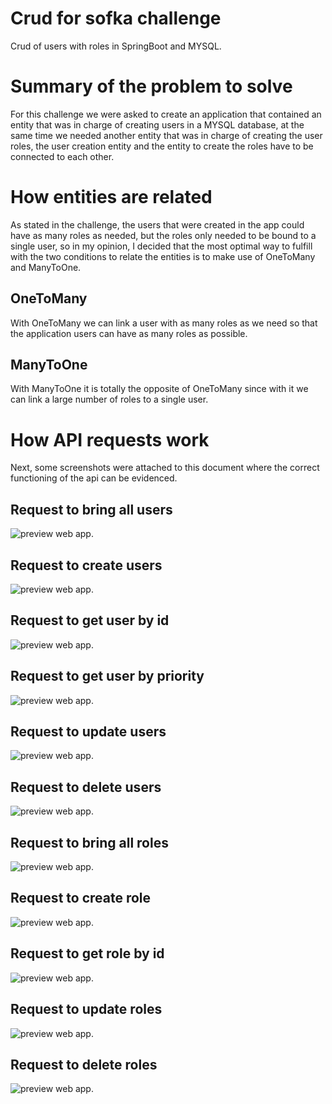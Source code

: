 # Crud for sofka challenge

Crud of users with roles in SpringBoot and MYSQL.

# Summary of the problem to solve

For this challenge we were asked to create an application that contained an entity that was in charge of creating users in a MYSQL database, at the same time we needed another entity that was in charge of creating the user roles, the user creation entity and the entity to create the roles have to be connected to each other.

# How entities are related

As stated in the challenge, the users that were created in the app could have as many roles as needed, but the roles only needed to be bound to a single user, so in my opinion, I decided that the most optimal way to fulfill with the two conditions to relate the entities is to make use of OneToMany and ManyToOne.

## OneToMany

With OneToMany we can link a user with as many roles as we need so that the application users can have as many roles as possible.

## ManyToOne

With ManyToOne it is totally the opposite of OneToMany since with it we can link a large number of roles to a single user.

# How API requests work

Next, some screenshots were attached to this document where the correct functioning of the api can be evidenced.

## Request to bring all users

![preview web app.](https://github.com/JuanWebDeveloper/Demo-Crud-Enhanced/tree/master/image/getAllUsers.png)

## Request to create users

![preview web app.](https://github.com/JuanWebDeveloper/Demo-Crud-Enhanced/tree/master/image/createUsers.png)

## Request to get user by id

![preview web app.](https://github.com/JuanWebDeveloper/Demo-Crud-Enhanced/tree/master/image/getUserById.png)

## Request to get user by priority

![preview web app.](https://github.com/JuanWebDeveloper/Demo-Crud-Enhanced/tree/master/image/getUserByPriority.png)

## Request to update users

![preview web app.](https://github.com/JuanWebDeveloper/Demo-Crud-Enhanced/tree/master/image/updatedUser.png)

## Request to delete users

![preview web app.](https://github.com/JuanWebDeveloper/Demo-Crud-Enhanced/tree/master/image/deletedUser.png)

## Request to bring all roles

![preview web app.](https://github.com/JuanWebDeveloper/Demo-Crud-Enhanced/tree/master/image/getAllRoles.png)

## Request to create role

![preview web app.](https://github.com/JuanWebDeveloper/Demo-Crud-Enhanced/tree/master/image/createRoles.png)

## Request to get role by id

![preview web app.](https://github.com/JuanWebDeveloper/Demo-Crud-Enhanced/tree/master/image/getRoleById.png)

## Request to update roles

![preview web app.](https://github.com/JuanWebDeveloper/Demo-Crud-Enhanced/tree/master/image/updatedRole.png)

## Request to delete roles

![preview web app.](https://github.com/JuanWebDeveloper/Demo-Crud-Enhanced/tree/master/image/deletedRole.png)

